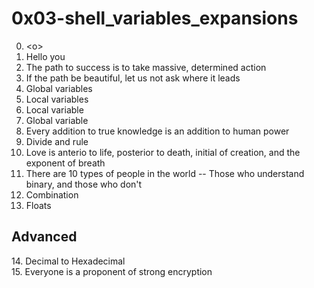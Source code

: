 <h1>0x03-shell_variables_expansions</h1>

00. &lt;o&gt;<br>
01. Hello you<br>
02. The path to success is to take massive, determined action<br>
03. If the path be beautiful, let us not ask where it leads<br>
04. Global variables<br>
05. Local variables<br>
06. Local variable<br>
07. Global variable<br>
08. Every addition to true knowledge is an addition to human power<br>
09. Divide and rule<br>
10. Love is anterio to life, posterior to death, initial of creation, and the exponent of breath<br>
11. There are 10 types of people in the world -- Those who understand binary, and those who don't<br>
12. Combination<br>
13. Floats<br>
<h2>Advanced</h2>
14. Decimal to Hexadecimal<br>
15. Everyone is a proponent of strong encryption<br>
